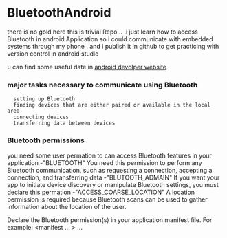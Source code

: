 # BluetoothAndroid
there is no gold here this is trivial Repo .. .i just learn how to access Bluetooth in android Application so i could communicate with embedded systems through my phone  .
and  i publish it in github to get practicing with version control in android studio


u can find some useful date in [android devolper website](https://developer.android.com/guide/topics/connectivity/bluetooth)

### major tasks necessary to communicate using Bluetooth
      setting up Bluetooth
      finding devices that are either paired or available in the local area 
      connecting devices 
      transferring data between devices
            
### Bluetooth permissions
you need some user permation to can access Bluetooth features in your application
-"BLUETOOTH" You need this permission to perform any Bluetooth communication, such as requesting a connection, accepting a connection, and transferring data
-"BLUTOOTH_ADMAIN" If you want your app to initiate device discovery or manipulate Bluetooth settings, you must declare this permation 
-"ACCESS_COARSE_LOCATION" A location permission is required because Bluetooth scans can be used to gather information about the location of the user.

Declare the Bluetooth permission(s) in your application manifest file. For example:
         <manifest ... >
             <uses-permission android:name="android.permission.BLUETOOTH" />
             <uses-permission android:name="android.permission.BLUETOOTH_ADMIN" />
             <uses-permission android:name="android.permission.ACCESS_COARSE_LOCATION" />
             ...
         </manifest>
         

